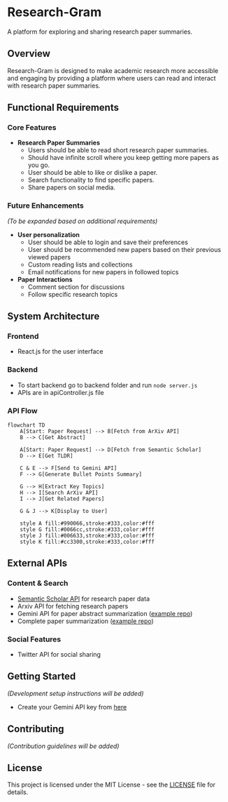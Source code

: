 # Research-Gram

A platform for exploring and sharing research paper summaries.

## Overview
Research-Gram is designed to make academic research more accessible and engaging by providing a platform where users can read and interact with research paper summaries.

## Functional Requirements

### Core Features
- **Research Paper Summaries**
  - Users should be able to read short research paper summaries.
  - Should have infinite scroll where you keep getting more papers as you go.
  - User should be able to like or dislike a paper.
  - Search functionality to find specific papers.
  - Share papers on social media.

### Future Enhancements
*(To be expanded based on additional requirements)*
- **User personalization**
  - User should be able to login and save their preferences
  - User should be recommended new papers based on their previous viewed papers
  - Custom reading lists and collections
  - Email notifications for new papers in followed topics
- **Paper Interactions**
  - Comment section for discussions
  - Follow specific research topics

## System Architecture

### Frontend
- React.js for the user interface

### Backend
- To start backend go to backend folder and run `node server.js`
- APIs are in apiController.js file
### API Flow

```mermaid
flowchart TD
    A[Start: Paper Request] --> B[Fetch from ArXiv API]
    B --> C[Get Abstract]

    A[Start: Paper Request] --> D[Fetch from Semantic Scholar]
    D --> E[Get TLDR]

    C & E --> F[Send to Gemini API]
    F --> G[Generate Bullet Points Summary]

    G --> H[Extract Key Topics]
    H --> I[Search ArXiv API]
    I --> J[Get Related Papers]

    G & J --> K[Display to User]

    style A fill:#990066,stroke:#333,color:#fff
    style G fill:#0066cc,stroke:#333,color:#fff
    style J fill:#006633,stroke:#333,color:#fff
    style K fill:#cc3300,stroke:#333,color:#fff
```

## External APIs

### Content & Search
- [Semantic Scholar API](https://www.semanticscholar.org/product/api/tutorial) for research paper data
- Arxiv API for fetching research papers
- Gemini API for paper abstract summarization ([example repo](https://github.com/Shaier/arxiv_summarizer))
- Complete paper summarization ([example repo](https://github.com/summarizepaper/summarizepaper/tree/master))

### Social Features
- Twitter API for social sharing


## Getting Started
*(Development setup instructions will be added)*
- Create your Gemini API key from [here](https://aistudio.google.com/app/apikey)

## Contributing
*(Contribution guidelines will be added)*

## License
This project is licensed under the MIT License - see the [LICENSE](LICENSE) file for details.

